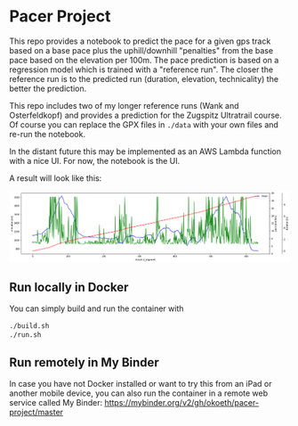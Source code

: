 # Pacer Project

This repo provides a notebook to predict the pace for a given gps track based on a
base pace plus the uphill/downhill "penalties" from the base pace based on the
elevation per 100m. The pace prediction is based on a regression model which
is trained with a "reference run". The closer the reference run is to the 
predicted run (duration, elevation, technicality) the better the prediction.

This repo includes two of my longer reference runs (Wank and Osterfeldkopf) and
provides a prediction for the Zugspitz Ultratrail course. Of course you can replace 
the GPX files in `./data` with your own files and re-run the notebook.

In the distant future this may be implemented as an AWS Lambda function with
a nice UI. For now, the notebook is the UI.

A result will look like this:

![](./sample.png)

## Run locally in Docker
You can simply build and run the container with
```
./build.sh
./run.sh
```

## Run remotely in My Binder
In case you have not Docker installed or want to try this from an iPad or another mobile device, 
you can also run the container in a remote web service called My Binder:
https://mybinder.org/v2/gh/okoeth/pacer-project/master

